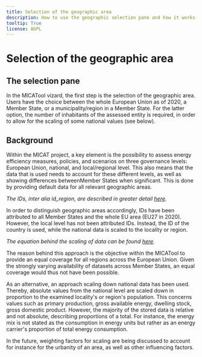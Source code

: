 ```yaml
---
title: Selection of the geographic area
description: How to use the geographic selection pane and how it works in the back end
tooltip: True
license: AGPL
---
```


<!--
© 2023 Fraunhofer-Gesellschaft e.V., München

SPDX-License-Identifier: AGPL-3.0-or-later
-->

Selection of the geographic area
===

The selection pane
-

In the MICATool vizard, the first step is the selection of the geographic area. Users have the choice between
the whole European Union as of 2020, a Member State, or a municipality/region in a Member State. For the latter
option, the number of inhabitants of the assessed entity is required, in order to allow for the scaling of some
national values (see below).


Background
----

Within the MICAT project, a key element is the possibility to assess energy efficiency measures, policies, and 
scenarios on three governance levels: European Union, national, and local/regional level.
This also means that the data that is used needs to account for these different levels, as well as showing 
differences betweenMember States when significant. This is done by providing default data for all relevant 
geographic areas.

*The IDs, inter alia id_region, are described in greater detail [here](../indices/indices_description.md).*

In order to distinguish geographic areas accordingly, IDs have been attributed to all Member States and the whole 
EU area (EU27 in 2020). However, the local level has not been attributed IDs. Instead, the ID of the country is
used, while the national data is scaled to the locality or region. 

*The equation behind the scaling of data can be found [here](../modules/local_scaling.md).*

The reason behind this approach is the objective within the MICATool to provide an equal coverage for all regions
across the European Union. Given the strongly varying availability of datasets across Member States, an equal
coverage would thus not have been possible. 

As an alternative, an approach scaling down national data has been used. Thereby, absolute values from the national
level are scaled down in proportion to the examined locality's or region's population. This concerns values such as
primary production, gross available energy, dwelling stock, gross domestic product. However, the majority of the
stored data is relative and not absolute, describing proportions of a total. For instance, the energy mix is not stated
as the consumption in energy units but rather as an energy carrier's proportion of total energy consumption.

In the future, weighting factors for scaling are being discussed to account for instance for the urbanity of an area,
as well as other influencing factors.